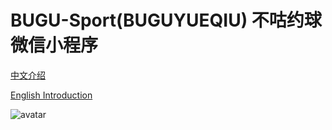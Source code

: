 # BUGU-Sport(BUGUYUEQIU) 不咕约球微信小程序

[中文介绍](https://github.com/HeXavi8/BUGU-Sport/tree/main/中文介绍)

[English Introduction](https://github.com/HeXavi8/BUGU-Sport/tree/main/English_introduction)

![avatar](https://github.com/HeXavi8/BUGU-Sport/QRcode.JPG)

